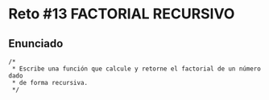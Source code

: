 # Reto #13 FACTORIAL RECURSIVO

## Enunciado

```
/*
 * Escribe una función que calcule y retorne el factorial de un número dado
 * de forma recursiva.
 */
```
